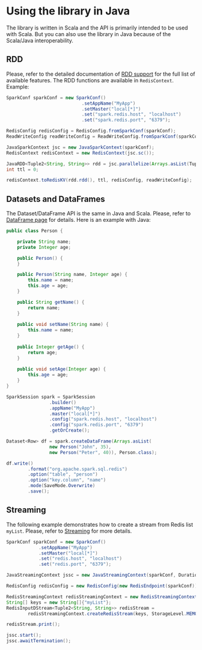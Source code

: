 # Using the library in Java

The library is written in Scala and the API is primarily intended to be used with Scala. But you can also use the library in 
Java because of the Scala/Java interoperability. 


## RDD

Please, refer to the detailed documentation of [RDD support](rdd.md) for the full list of available features.
The RDD functions are available in `RedisContext`. Example:

```java
SparkConf sparkConf = new SparkConf()
                            .setAppName("MyApp")
                            .setMaster("local[*]")
                            .set("spark.redis.host", "localhost")
                            .set("spark.redis.port", "6379");

RedisConfig redisConfig = RedisConfig.fromSparkConf(sparkConf);
ReadWriteConfig readWriteConfig = ReadWriteConfig.fromSparkConf(sparkConf);

JavaSparkContext jsc = new JavaSparkContext(sparkConf);
RedisContext redisContext = new RedisContext(jsc.sc());

JavaRDD<Tuple2<String, String>> rdd = jsc.parallelize(Arrays.asList(Tuple2.apply("myKey", "Hello")));
int ttl = 0;

redisContext.toRedisKV(rdd.rdd(), ttl, redisConfig, readWriteConfig);

``` 

## Datasets and DataFrames

The Dataset/DataFrame API is the same in Java and Scala. Please, refer to [DataFrame page](dataframe.md) for details. Here is an
example with Java:

```Java
public class Person {

    private String name;
    private Integer age;

    public Person() {
    }

    public Person(String name, Integer age) {
        this.name = name;
        this.age = age;
    }

    public String getName() {
        return name;
    }
    
    public void setName(String name) {
        this.name = name;
    }
    
    public Integer getAge() {
        return age;
    }
    
    public void setAge(Integer age) {
        this.age = age;
    }
}

```

```Java
SparkSession spark = SparkSession
                .builder()
                .appName("MyApp")
                .master("local[*]")
                .config("spark.redis.host", "localhost")
                .config("spark.redis.port", "6379")
                .getOrCreate();

Dataset<Row> df = spark.createDataFrame(Arrays.asList(
                new Person("John", 35),
                new Person("Peter", 40)), Person.class);

df.write()
        .format("org.apache.spark.sql.redis")
        .option("table", "person")
        .option("key.column", "name")
        .mode(SaveMode.Overwrite)
        .save();
```

## Streaming

The following example demonstrates how to create a stream from Redis list `myList`. Please, refer to [Streaming](streaming.md) for more details.

```java
SparkConf sparkConf = new SparkConf()
            .setAppName("MyApp")
            .setMaster("local[*]")
            .set("redis.host", "localhost")
            .set("redis.port", "6379");

JavaStreamingContext jssc = new JavaStreamingContext(sparkConf, Durations.seconds(1));

RedisConfig redisConfig = new RedisConfig(new RedisEndpoint(sparkConf));

RedisStreamingContext redisStreamingContext = new RedisStreamingContext(jssc.ssc());
String[] keys = new String[]{"myList"};
RedisInputDStream<Tuple2<String, String>> redisStream =
        redisStreamingContext.createRedisStream(keys, StorageLevel.MEMORY_ONLY(), redisConfig);

redisStream.print();

jssc.start();
jssc.awaitTermination();
```